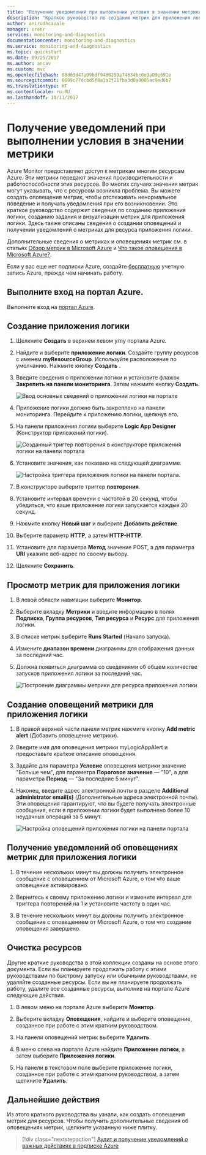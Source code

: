 ```yaml
---
title: "Получение уведомлений при выполнении условия в значении метрики | Документация Майкрософт"
description: "Краткое руководство по созданию метрик для приложения логики."
author: anirudhcavale
manager: orenr
services: monitoring-and-diagnostics
documentationcenter: monitoring-and-diagnostics
ms.service: monitoring-and-diagnostics
ms.topic: quickstart
ms.date: 09/25/2017
ms.author: ancav
ms.custom: mvc
ms.openlocfilehash: 08d63d47a99bdf9480299a74634bc0e9a09e691e
ms.sourcegitcommit: 6699c77dcbd5f8a1a2f21fba3d0a0005ac9ed6b7
ms.translationtype: HT
ms.contentlocale: ru-RU
ms.lasthandoff: 10/11/2017
---
```

# <a name="receive-a-notification-when-a-metric-value-meets-a-condition"></a>Получение уведомлений при выполнении условия в значении метрики

Azure Monitor предоставляет доступ к метрикам многим ресурсам Azure. Эти метрики передают значения производительности и работоспособности этих ресурсов. Во многих случаях значения метрик могут указывать, что с ресурсом возникла проблема. Вы можете создать оповещения метрик, чтобы отслеживать ненормальное поведение и получать уведомления при его возникновении. Это краткое руководство содержит сведения по созданию приложения логики, созданию задания и визуализации метрик для приложения логики. Здесь также описаны сведения о создании оповещений и получении уведомлений о метриках для ресурса приложения логики.

Дополнительные сведения о метриках и оповещениях метрик см. в статьях [Обзор метрик в Microsoft Azure](./monitoring-overview-metrics.md) и [Что такое оповещения в Microsoft Azure?](./monitoring-overview-alerts.md). 

Если у вас еще нет подписки Azure, создайте [бесплатную](https://azure.microsoft.com/free/) учетную запись Azure, прежде чем начинать работу.

## <a name="sign-in-to-the-azure-portal"></a>Выполните вход на портал Azure.

Выполните вход на [портал Azure](https://portal.azure.com/).

## <a name="create-a-logic-app"></a>Создание приложения логики

1. Щелкните **Создать** в верхнем левом углу портала Azure.

2. Найдите и выберите **приложение логики**. Создайте группу ресурсов с именем **myResourceGroup**. Используйте расположение по умолчанию. Нажмите кнопку **Создать** .

3. Введите сведения о приложении логики и установите флажок **Закрепить на панели мониторинга**. Затем нажмите кнопку **Создать**.

    ![Ввод основных сведений о приложении логики на портале](./media/monitoring-quick-resource-metric-alert-portal/create-logic-app-portal.png)  


4. Приложение логики должно быть закреплено на панели мониторинга. Перейдите к приложению логики, щелкнув его.

5. На панели приложения логики выберите **Logic App Designer** (Конструктор приложений логики).

     ![Созданный триггер повторения в конструкторе приложения логики на панели портала](./media/monitoring-quick-resource-metric-alert-portal/logic-app-designer.png)  

6. Установите значения, как показано на следующей диаграмме.

    ![Настройка триггера приложения логики на панели портала](./media/monitoring-quick-resource-metric-alert-portal/create-logic-app-triggers.png). 

7. В конструкторе выберите триггер **повторения**.

8. Установите интервал времени с частотой в 20 секунд, чтобы убедиться, что ваше приложение логики запускается каждые 20 секунд.

9. Нажмите кнопку **Новый шаг** и выберите **Добавить действие**.

10. Выберите параметр **HTTP**, а затем **HTTP-HTTP**.

11. Установите для параметра **Метод** значение POST, а для параметра **URI** укажите веб-адрес по своему выбору.

12. Щелкните **Сохранить**.

## <a name="view-metrics-for-your-logic-app"></a>Просмотр метрик для приложения логики

1. В левой области навигации выберите **Монитор**.

2. Выберите вкладку **Метрики** и введите информацию в полях **Подписка**, **Группа ресурсов**, **Тип ресурса** и **Ресурс** для приложения логики.

3. В списке метрик выберите **Runs Started** (Начало запуска).

4. Измените **диапазон времени** диаграммы для отображения данных за последний час.

5. Должна появиться диаграмма со сведениями об общем количестве запусков приложения логики за последний час.

    ![Построение диаграммы метрики для ресурса приложения логики](./media/monitoring-quick-resource-metric-alert-portal/logic-app-metric-chart.png)

## <a name="create-a-metric-alert-for-your-logic-app"></a>Создание оповещений метрики для приложения логики

1.  В правой верхней части панели метрик нажмите кнопку **Add metric alert** (Добавить оповещение метрики).

2. Введите имя для оповещения метрики myLogicAppAlert и предоставьте краткое описание оповещения.

3. Задайте для параметра **Условие** оповещения метрики значение "Больше чем", для параметра **Пороговое значение** — "10", а для параметра **Период** — "За последние 5 минут".

4. Наконец, введите адрес электронной почты в разделе **Additional administrator email(s)** (Дополнительные адреса электронной почты). Эти оповещения гарантируют, что вы будете получать электронные сообщения, если в приложении логики будет выполнено более 10 неудачных операций за 5 минут.

    ![Настройка оповещений приложения логики на панели портала](./media/monitoring-quick-resource-metric-alert-portal/logic-app-metrics-alert-portal.png)

## <a name="receive-metric-alert-notifications-for-your-logic-app"></a>Получение уведомлений об оповещениях метрик для приложения логики
1. В течение нескольких минут вы должны получить электронное сообщение с оповещением от Microsoft Azure, о том что ваше оповещение активировано.

2. Вернитесь к своему приложению логики и измените интервал для триггера повторений на 1 и установите частоту в один час.

3. В течение нескольких минут вы должны получить электронное сообщение с оповещением от Microsoft Azure, о том что создание оповещения завершено.

## <a name="clean-up-resources"></a>Очистка ресурсов

Другие краткие руководства в этой коллекции созданы на основе этого документа. Если вы планируете продолжать работу с этими руководствами по быстрому запуску или обычными руководствами, не удаляйте созданные ресурсы. Если вы не планируете продолжать работу, удалите все созданные ресурсы, выполнив на портале Azure следующие действия.

1. В левом меню на портале Azure выберите **Монитор**.

2. Выберите вкладку **Оповещения**, найдите и выберите оповещение, созданное при работе с этим кратким руководством.

3. На панели оповещений метрик выберите **Удалить**.

4. В меню слева на портале Azure найдите **Приложение логики**, а затем выберите **Приложения логики**.

5. На панели в текстовом поле выберите приложение логики, созданное при работе с этим кратким руководством, а затем щелкните **Удалить**.

## <a name="next-steps"></a>Дальнейшие действия

Из этого краткого руководства вы узнали, как создать оповещения метрик для ресурсов. Чтобы получить дополнительные сведения об оповещениях метрик, щелкните указанную ниже плитку.

> [!div class="nextstepaction"]
> [Аудит и получение уведомлений о важных действиях в подписке Azure](./monitor-quick-audit-notify-action-in-subscription.md )
